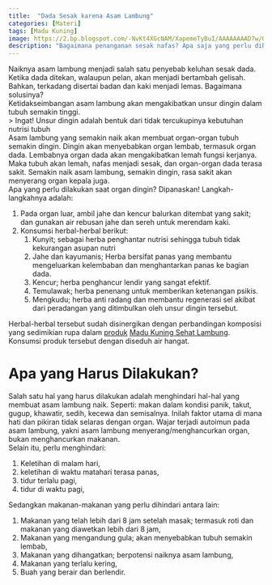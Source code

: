 ```yaml
---
title:  "Dada Sesak karena Asam Lambung"
categories: [Materi]
tags: [Madu Kuning]
image: https://2.bp.blogspot.com/-NvKt4XGcNAM/XapemeTyBuI/AAAAAAAAD7w/QtXWe3uD7DYiyeVEOchUORm-4TjJdBAFwCKgBGAsYHg/s1600/201910-mho-sesak-nafas.png
description: "Bagaimana penanganan sesak nafas? Apa saja yang perlu dihindari."
---
```


<div>Naiknya asam lambung menjadi salah satu penyebab keluhan sesak dada. Ketika dada ditekan, walaupun pelan, akan menjadi bertambah gelisah. Bahkan, terkadang disertai badan dan kaki menjadi lemas. Bagaimana solusinya?</div>

<div>Ketidakseimbangan asam lambung akan mengakibatkan unsur dingin dalam tubuh semakin tinggi.</div>

<div>> Ingat! Unsur dingin adalah bentuk dari tidak tercukupinya kebutuhan nutrisi tubuh</div>

<div>Asam lambung yang semakin naik akan membuat organ-organ tubuh semakin dingin. Dingin akan menyebabkan organ lembab, termasuk organ dada. Lembabnya organ dada akan mengakibatkan lemah fungsi kerjanya. Maka tubuh akan lemah, nafas menjadi sesak, dan organ-organ dada terasa sakit. Semakin naik asam lambung, semakin dingin, rasa sakit akan menyerang organ kepala juga.</div>

<div>Apa yang perlu dilakukan saat organ dingin? Dipanaskan! Langkah-langkahnya adalah:</div>

<ol>
<li>Pada organ luar, ambil jahe dan kencur balurkan ditembat yang sakit; dan gunakan air rebusan jahe dan sereh untuk merendam kaki.</li>
<li>Konsumsi herbal-herbal berikut:
 <ol>
 <li>Kunyit; sebagai herba penghantar nutrisi sehingga tubuh tidak kekurangan asupan nutri</li>
 <li>Jahe dan kayumanis; Herba bersifat panas yang membantu mengeluarkan kelembaban dan menghantarkan panas ke bagian dada.</li>
 <li>Kencur; herba penghancur lendir yang sangat efektif.</li>
 <li>Temulawak; herba penenang untuk memberikan ketenangan psikis.</li>
 <li>Mengkudu; herba anti radang dan membantu regenerasi sel akibat dari peradangan yang ditimbulkan oleh unsur dingin tersebut.</li>
 </ol>
</ol>
    
<div>Herbal-herbal tersebut sudah disinergikan dengan perbandingan komposisi yang sedimikian rupa dalam <a href="/produk" title="Produk herbAttaubah">produk</a> <a href="/posts/madu-kuning-sehat-lambung" title="Madu Kuning Sehat Lambung">Madu Kuning Sehat Lambung</a>. Konsumsi produk tersebut dengan diseduh air hangat.</div>

<h1>Apa yang Harus Dilakukan?</h1>

<div>Salah satu hal yang harus dilakukan adalah menghindari hal-hal yang membuat asam lambung naik. Seperti: makan dalam kondisi panik, takut, gugup, khawatir, sedih, kecewa dan semisalnya. Inilah faktor utama di mana hati dan pikiran tidak selaras dengan organ. Wajar terjadi autoimun pada asam lambung, yakni asam lambung menyerang/menghancurkan organ, bukan menghancurkan makanan.</div>

<div>Selain itu, perlu menghindari:</div>

<ol>
<li>Keletihan di malam hari,</li>
<li>keletihan di waktu matahari terasa panas,</li>
<li>tidur terlalu pagi,</li>
<li>tidur di waktu pagi,</li></ol>

<div>Sedangkan makanan-makanan yang perlu dihindari antara lain:</div>

<ol>
<li>Makanan yang telah lebih dari 8 jam setelah masak; termasuk roti dan makanan yang diawetkan lebih dari 8 jam,</li>
<li>Makanan yang mengandung  gula; akan menyebabkan tubuh semakin lembab,</li>
<li>Makanan yang dihangatkan; berpotensi naiknya asam lambung,</li>
<li>Makanan yang terlalu kering,</li> 
<li>Buah yang berair dan berlendir.</li></ol>